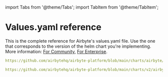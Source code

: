 import Tabs from '@theme/Tabs';
import TabItem from '@theme/TabItem';

# Values.yaml reference

This is the complete reference for Airbyte's values.yaml file. Use the one that corresponds to the version of the helm chart you're implementing. More information: [For Community](chart-v2-community), [For Enterprise](../enterprise-setup/chart-v2-enterprise).

<Tabs>
  <TabItem value="helm-1" label="Helm chart V1" default>

```yaml reference
https://github.com/airbytehq/airbyte-platform/blob/main/charts/airbyte/values.yaml
```

  </TabItem>
  <TabItem value="helm-2" label="Helm chart V2">

```yaml reference
https://github.com/airbytehq/airbyte-platform/blob/main/charts/v2/airbyte/values.yaml
```

  </TabItem>

</Tabs>
